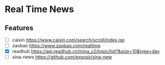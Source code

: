 # Real Time News

## Features

- [ ] caixin <https://www.caixin.com/search/scroll/index.jsp>
- [ ] zaobao <https://www.zaobao.com/realtime>
- [x] readhub <https://api.readhub.cn/mina_v2/topic/list?&size=10&type=day>
- [ ] sina-news <https://github.com/exposir/sina-new>
